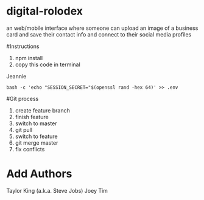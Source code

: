 # digital-rolodex
an web/mobile interface where someone can upload an image of a business card and save their contact info and connect to their social media profiles

#Instructions

1. npm install
2. copy this code in terminal

Jeannie

```
bash -c 'echo "SESSION_SECRET="$(openssl rand -hex 64)' >> .env
```

#Git process
1. create feature branch
2. finish feature
3. switch to master
4. git pull
5. switch to feature
6. git merge master
7. fix conflicts

# Add Authors
Taylor King (a.k.a. Steve Jobs)
Joey
Tim
